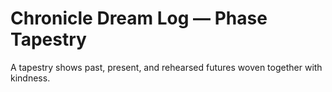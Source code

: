 # Chronicle Dream Log — Phase Tapestry

A tapestry shows past, present, and rehearsed futures woven together with kindness.
